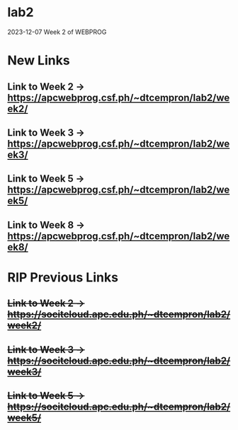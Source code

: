 # lab2
2023-12-07 Week 2 of WEBPROG

# New Links
## Link to Week 2 -> https://apcwebprog.csf.ph/~dtcempron/lab2/week2/
## Link to Week 3 -> https://apcwebprog.csf.ph/~dtcempron/lab2/week3/
## Link to Week 5 -> https://apcwebprog.csf.ph/~dtcempron/lab2/week5/
## Link to Week 8 -> https://apcwebprog.csf.ph/~dtcempron/lab2/week8/

# RIP Previous Links
## ~~Link to Week 2 -> https://socitcloud.apc.edu.ph/~dtcempron/lab2/week2/~~    
## ~~Link to Week 3 -> https://socitcloud.apc.edu.ph/~dtcempron/lab2/week3/~~  
## ~~Link to Week 5 -> https://socitcloud.apc.edu.ph/~dtcempron/lab2/week5/~~
